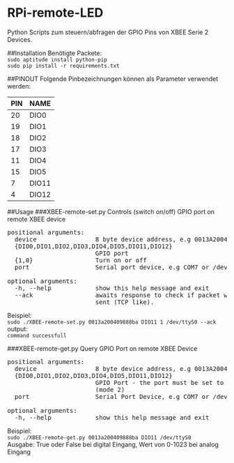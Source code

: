 RPi-remote-LED
==============

Python Scripts zum steuern/abfragen der GPIO Pins von XBEE Serie 2 Devices.

##Installation
Benötigte Packete:  
```sudo aptitude install python-pip```  
```sudo pip install -r requirements.txt```  

##PINOUT
Folgende Pinbezeichnungen können als Parameter verwendet werden:


| PIN   | NAME  |
|-------|-------|
| 20    | DIO0  |
| 19    | DIO1  |
| 18    | DIO2  |
| 17    | DIO3  |
| 11    | DIO4  |
| 15    | DIO5  |
| 7     | DIO11 |
| 4     | DIO12 |

##Usage
###XBEE-remote-set.py
Controls (switch on/off) GPIO port on remote XBEE device
<pre>
positional arguments:
  device                8 byte device address, e.g 0013A20040A15ABA
  {DIO0,DIO1,DIO2,DIO3,DIO4,DIO5,DIO11,DIO12}
                        GPIO port
  {1,0}                 Turn on or off
  port                  Serial port device, e.g COM7 or /dev/ttyUSB0

optional arguments:
  -h, --help            show this help message and exit
  --ack                 awaits response to check if packet was successfully
                        sent (TCP like).
</pre>

Beispiel:  
```sudo ./XBEE-remote-set.py 0013a200409888ba DIO11 1 /dev/ttyS0 --ack```  
output:  
```command successfull```

###XBEE-remote-get.py
Query GPIO Port on remote XBEE Device

<pre>
positional arguments:
  device                8 byte device address, e.g 0013A20040A15ABA
  {DIO0,DIO1,DIO2,DIO3,DIO4,DIO5,DIO11,DIO12}
                        GPIO Port - the port must be set to analog or digital input mode
                        (mode 2)
  port                  Serial Port Device, e.g COM7 or /dev/ttyUSB0

optional arguments:
  -h, --help            show this help message and exit
</pre>
Beispiel:  
```sudo ./XBEE-remote-get.py 0013a200409888ba DIO11 /dev/ttyS0```  
Ausgabe: True oder False bei digital Eingang, Wert von 0-1023 bei analog Eingang
